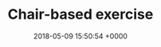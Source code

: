 ---
layout: activity
title: Chair-based exercise
description: Small, friendly class aimed at those new to exercise or less mobile.  
times:
- Wednesday 10am - 10.30am
cost: £2
location: St George's Community Centre
suitabilities:
  - Have mobility issues
signup: false
additional_info: Wear comfortable clothing
date: 2018-05-09 15:50:54 +0000

---